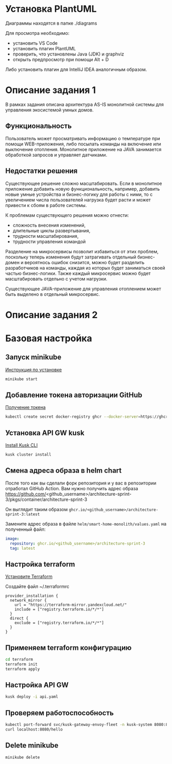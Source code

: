 # Установка PlantUML

Диаграммы находятся в папке ./diagrams

Для просмотра необходимо:

- установить VS Code
- установить плагин PlantUML
- проверить, что установлены Java (JDK) и graphviz
- открыть предпросмотр при помощи Alt + D

Либо установить плагин для IntelliJ IDEA аналогичным образом.

# Описание задания 1

В рамках задания описана архитектура AS-IS монолитной системы для управления экосистемой умных домов.

## Функциональность

Пользователь может просматривать информацию о температуре при помощи WEB-приложения, либо посылать команды на включение или выключение отопления. Монолитное приложение на JAVA занимается обработкой запросов и управляет датчиками.

## Недостатки решения

Существующее решение сложно масштабировать. Если в монолитное приложение добавить новую функциональность, например, добавить новые умные устройства и бизнес-логику для работы с ними, то с увеличением числа пользователей нагрузка будет расти и может привести к сбоям в работе системы.

К проблемам существующего решения можно отнести:

- сложность внесения изменений,
- длительные циклы развертывания,
- трудности масштабирования,
- трудности управления командой

Разделение на микросервисы позволит избавиться от этих проблем, поскольку теперь изменения будут затрагивать отдельный бизнес-домен и вероятнось ошибок снизится, можно будет разделить разработчиков на команды, каждая из которых будет заниматься своей частью бизнес-логики. Также каждый микросервис можно будет масштабировать отдельно с учетом нагрузки.

Существующее JAVA-приложение для управления отоплением может быть выделено в отдельный микросервис.

# Описание задания 2



# Базовая настройка

## Запуск minikube

[Инструкция по установке](https://minikube.sigs.k8s.io/docs/start/)

```bash
minikube start
```

## Добавление токена авторизации GitHub

[Получение токена](https://github.com/settings/tokens/new)

```bash
kubectl create secret docker-registry ghcr --docker-server=https://ghcr.io --docker-username=<github_username> --docker-password=<github_token> -n default
```

## Установка API GW kusk

[Install Kusk CLI](https://docs.kusk.io/getting-started/install-kusk-cli)

```bash
kusk cluster install
```

## Смена адреса образа в helm chart

После того как вы сделали форк репозитория и у вас в репозитории отработал GitHub Action. Вам нужно получить адрес образа <https://github.com/><github_username>/architecture-sprint-3/pkgs/container/architecture-sprint-3

Он выглядит таким образом
`ghcr.io/<github_username>/architecture-sprint-3:latest`

Замените адрес образа в файле `helm/smart-home-monolith/values.yaml` на полученный файл:

```yaml
image:
  repository: ghcr.io/<github_username>/architecture-sprint-3
  tag: latest
```

## Настройка terraform

[Установите Terraform](https://yandex.cloud/ru/docs/tutorials/infrastructure-management/terraform-quickstart#install-terraform)

Создайте файл ~/.terraformrc

```hcl
provider_installation {
  network_mirror {
    url = "https://terraform-mirror.yandexcloud.net/"
    include = ["registry.terraform.io/*/*"]
  }
  direct {
    exclude = ["registry.terraform.io/*/*"]
  }
}
```

## Применяем terraform конфигурацию

```bash
cd terraform
terraform init
terraform apply
```

## Настройка API GW

```bash
kusk deploy -i api.yaml
```

## Проверяем работоспособность

```bash
kubectl port-forward svc/kusk-gateway-envoy-fleet -n kusk-system 8080:80
curl localhost:8080/hello
```

## Delete minikube

```bash
minikube delete
```
